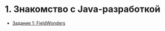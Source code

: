 # 1. Знакомство с Java-разработкой

* [Задание 1: FieldWonders](https://github.com/v-mgrgt/Netology/tree/main/BasicsJavaProgramming/introductionJava/homework_1)
